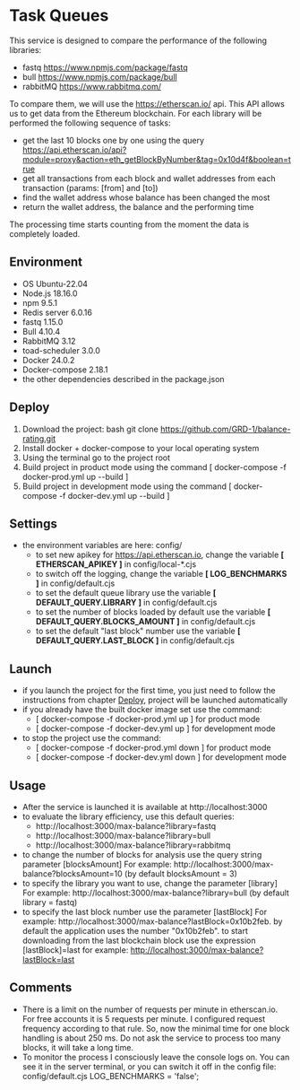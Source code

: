 # Task Queues
This service is designed to compare the performance of the following libraries:
* fastq https://www.npmjs.com/package/fastq
* bull https://www.npmjs.com/package/bull
* rabbitMQ https://www.rabbitmq.com/

To compare them, we will use the https://etherscan.io/ api. This API allows us to get data from the Ethereum blockchain.
For each library will be performed the following sequence of tasks: 
* get the last 10 blocks one by one using the query https://api.etherscan.io/api?module=proxy&action=eth_getBlockByNumber&tag=0x10d4f&boolean=true
* get all transactions from each block and wallet addresses from each transaction (params: [from] and [to])
* find the wallet address whose balance has been changed the most
* return the wallet address, the balance and the performing time  

The processing time starts counting from the moment the data is completely loaded. 

## Environment

- OS Ubuntu-22.04
- Node.js 18.16.0
- npm 9.5.1
- Redis server 6.0.16
- fastq 1.15.0
- Bull 4.10.4
- RabbitMQ 3.12
- toad-scheduler 3.0.0
- Docker 24.0.2
- Docker-compose 2.18.1
- the other dependencies described in the package.json

## Deploy <a id="deploy"></a>

1. Download the project: bash git clone https://github.com/GRD-1/balance-rating.git
2. Install docker + docker-compose to your local operating system
3. Using the terminal go to the project root
4. Build project in product mode using the command [ docker-compose -f docker-prod.yml up --build ]
5. Build project in development mode using the command [ docker-compose -f docker-dev.yml up --build ]

## Settings

* the environment variables are here: config/
  * to set new apikey for https://api.etherscan.io, change the variable __[ ETHERSCAN_APIKEY ]__ in config/local-*.cjs
  * to switch off the logging, change the variable __[ LOG_BENCHMARKS ]__ in config/default.cjs
  * to set the default queue library use the variable __[ DEFAULT_QUERY.LIBRARY ]__ in config/default.cjs
  * to set the number of blocks loaded by default use the variable __[ DEFAULT_QUERY.BLOCKS_AMOUNT ]__ in config/default.cjs
  * to set the default "last block" number use the variable __[ DEFAULT_QUERY.LAST_BLOCK ]__ in config/default.cjs

## Launch 

* if you launch the project for the first time, you just need to follow the instructions from chapter [Deploy](#deploy), 
project will be launched automatically
* if you already have the built docker image set use the command:
  * [ docker-compose -f docker-prod.yml up ] for product mode
  * [ docker-compose -f docker-dev.yml up ] for development mode
* to stop the project use the command:
  * [ docker-compose -f docker-prod.yml down ] for product mode
  * [ docker-compose -f docker-dev.yml down ] for development mode

## Usage

* After the service is launched it is available at http://localhost:3000
* to evaluate the library efficiency, use this default queries: 
  * http://localhost:3000/max-balance?library=fastq
  * http://localhost:3000/max-balance?library=bull
  * http://localhost:3000/max-balance?library=rabbitmq
* to change the number of blocks for analysis use the query string parameter [blocksAmount]
  For example: http://localhost:3000/max-balance?blocksAmount=10 (by default blocksAmount = 3)
* to specify the library you want to use, change the parameter [library]
  For example: http://localhost:3000/max-balance?library=bull (by default library = fastq)
* to specify the last block number use the parameter [lastBlock]
  For example: http://localhost:3000/max-balance?lastBlock=0x10b2feb. 
  by default the application uses the number "0x10b2feb". 
  to start downloading from the last blockchain block use the expression [lastBlock]=last
  for example: <a href = "http://localhost:3000/max-balance?lastBlock=last">http://localhost:3000/max-balance?lastBlock=last</a>

## Comments

* There is a limit on the number of requests per minute in etherscan.io. For free accounts it is 5 requests per minute. 
I configured request frequency according to that rule. So, now the minimal time for one block handling is about 250 ms. 
Do not ask the service to process too many blocks, it will take a long time. 
* To monitor the process I consciously leave the console logs on. You can see it in the server terminal, 
or you can switch it off in the config file: config/default.cjs LOG_BENCHMARKS = 'false';   
